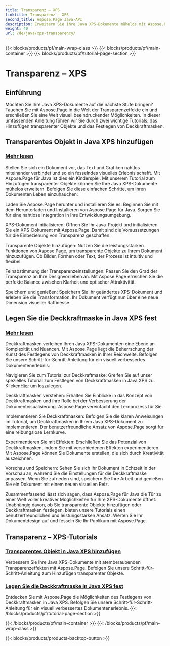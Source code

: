 ```yaml
---
title: Transparenz – XPS
linktitle: Transparenz – XPS
second_title: Aspose.Page Java-API
description: Erweitern Sie Ihre Java XPS-Dokumente mühelos mit Aspose.Page. Erfahren Sie in unseren Tutorials, wie Sie transparente Objekte hinzufügen und Deckkraftmasken festlegen, um die visuellen Effekte zu verbessern.
weight: 40
url: /de/java/xps-transparency/
---
```


{{< blocks/products/pf/main-wrap-class >}}
{{< blocks/products/pf/main-container >}}
{{< blocks/products/pf/tutorial-page-section >}}

# Transparenz – XPS

## Einführung

Möchten Sie Ihre Java XPS-Dokumente auf die nächste Stufe bringen? Tauchen Sie mit Aspose.Page in die Welt der Transparenzeffekte ein und erschließen Sie eine Welt visuell beeindruckender Möglichkeiten. In dieser umfassenden Anleitung führen wir Sie durch zwei wichtige Tutorials: das Hinzufügen transparenter Objekte und das Festlegen von Deckkraftmasken.

## Transparentes Objekt in Java XPS hinzufügen
### [Mehr lesen](./add-transparent-object/)

Stellen Sie sich ein Dokument vor, das Text und Grafiken nahtlos miteinander verbindet und so ein fesselndes visuelles Erlebnis schafft. Mit Aspose.Page für Java ist dies ein Kinderspiel. Mit unserem Tutorial zum Hinzufügen transparenter Objekte können Sie Ihre Java XPS-Dokumente mühelos erweitern. Befolgen Sie diese einfachen Schritte, um Ihren Dokumenten Leben einzuhauchen:

Laden Sie Aspose.Page herunter und installieren Sie es: Beginnen Sie mit dem Herunterladen und Installieren von Aspose.Page für Java. Sorgen Sie für eine nahtlose Integration in Ihre Entwicklungsumgebung.

XPS-Dokument initialisieren: Öffnen Sie Ihr Java-Projekt und initialisieren Sie ein XPS-Dokument mit Aspose.Page. Damit sind die Voraussetzungen für die Einbeziehung von Transparenz geschaffen.

Transparente Objekte hinzufügen: Nutzen Sie die leistungsstarken Funktionen von Aspose.Page, um transparente Objekte zu Ihrem Dokument hinzuzufügen. Ob Bilder, Formen oder Text, der Prozess ist intuitiv und flexibel.

Feinabstimmung der Transparenzeinstellungen: Passen Sie den Grad der Transparenz an Ihre Designvorlieben an. Mit Aspose.Page erreichen Sie die perfekte Balance zwischen Klarheit und optischer Attraktivität.

Speichern und genießen: Speichern Sie Ihr geändertes XPS-Dokument und erleben Sie die Transformation. Ihr Dokument verfügt nun über eine neue Dimension visueller Raffinesse.

## Legen Sie die Deckkraftmaske in Java XPS fest
### [Mehr lesen](./set-opacity-mask/)

Deckkraftmasken verleihen Ihren Java XPS-Dokumenten eine Ebene an Komplexität und Nuancen. Mit Aspose.Page liegt die Beherrschung der Kunst des Festlegens von Deckkraftmasken in Ihrer Reichweite. Befolgen Sie unsere Schritt-für-Schritt-Anleitung für ein visuell verbessertes Dokumentenerlebnis:

 Navigieren Sie zum Tutorial zur Deckkraftmaske: Greifen Sie auf unser spezielles Tutorial zum Festlegen von Deckkraftmasken in Java XPS zu. Klicken[Hier](./set-opacity-mask/) um loszulegen.

Deckkraftmasken verstehen: Erhalten Sie Einblicke in das Konzept von Deckkraftmasken und ihre Rolle bei der Verbesserung der Dokumentvisualisierung. Aspose.Page vereinfacht den Lernprozess für Sie.

Implementieren Sie Deckkraftmasken: Befolgen Sie die klaren Anweisungen im Tutorial, um Deckkraftmasken in Ihrem Java XPS-Dokument zu implementieren. Der benutzerfreundliche Ansatz von Aspose.Page sorgt für eine reibungslose Lernkurve.

Experimentieren Sie mit Effekten: Erschließen Sie das Potenzial von Deckkraftmasken, indem Sie mit verschiedenen Effekten experimentieren. Mit Aspose.Page können Sie Dokumente erstellen, die sich durch Kreativität auszeichnen.

Vorschau und Speichern: Sehen Sie sich Ihr Dokument in Echtzeit in der Vorschau an, während Sie die Einstellungen für die Deckkraftmaske anpassen. Wenn Sie zufrieden sind, speichern Sie Ihre Arbeit und genießen Sie ein Dokument mit einem neuen visuellen Reiz.

Zusammenfassend lässt sich sagen, dass Aspose.Page für Java die Tür zu einer Welt voller kreativer Möglichkeiten für Ihre XPS-Dokumente öffnet. Unabhängig davon, ob Sie transparente Objekte hinzufügen oder Deckkraftmasken festlegen, bieten unsere Tutorials einen benutzerfreundlichen und leistungsstarken Ansatz. Werten Sie Ihr Dokumentdesign auf und fesseln Sie Ihr Publikum mit Aspose.Page.
## Transparenz – XPS-Tutorials
### [Transparentes Objekt in Java XPS hinzufügen](./add-transparent-object/)
Verbessern Sie Ihre Java XPS-Dokumente mit atemberaubenden Transparenzeffekten mit Aspose.Page. Befolgen Sie unsere Schritt-für-Schritt-Anleitung zum Hinzufügen transparenter Objekte. 
### [Legen Sie die Deckkraftmaske in Java XPS fest](./set-opacity-mask/)
Entdecken Sie mit Aspose.Page die Möglichkeiten des Festlegens von Deckkraftmasken in Java XPS. Befolgen Sie unsere Schritt-für-Schritt-Anleitung für ein visuell verbessertes Dokumentenerlebnis.
{{< /blocks/products/pf/tutorial-page-section >}}

{{< /blocks/products/pf/main-container >}}
{{< /blocks/products/pf/main-wrap-class >}}

{{< blocks/products/products-backtop-button >}}
